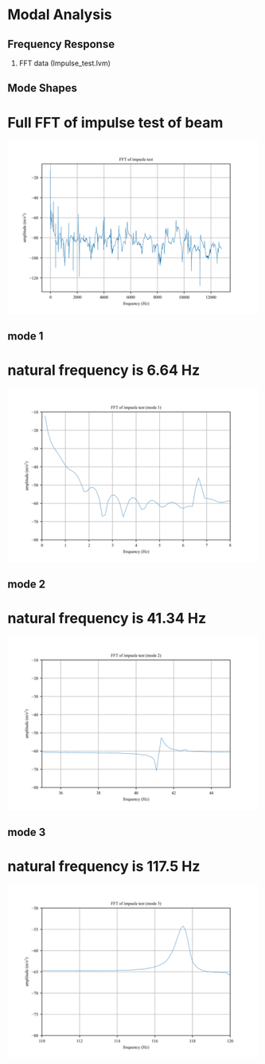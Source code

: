 # Modal Analysis 



## Frequency Response


1. FFT data (Impulse_test.lvm)


## Mode Shapes
# Full FFT of impulse test of beam

![plot](FFT.PNG)

## mode 1
# natural frequency is 6.64 Hz

![plot](natural_freq_mode1.PNG)

## mode 2
# natural frequency is 41.34 Hz

![plot](natural_freq_mode2.PNG)

## mode 3
# natural frequency is 117.5 Hz

![plot](natural_freq_mode3.PNG)






